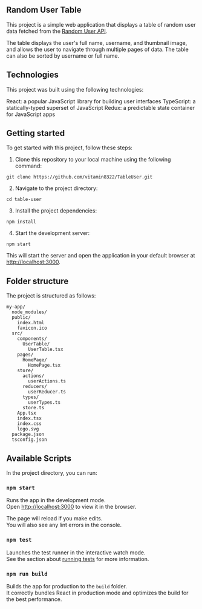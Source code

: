 ## Random User Table

This project is a simple web application that displays a table of random user data fetched from the [Random User API](https://randomuser.me/).

The table displays the user's full name, username, and thumbnail image, and allows the user to navigate through multiple pages of data. The table can also be sorted by username or full name.

## Technologies
This project was built using the following technologies:

React: a popular JavaScript library for building user interfaces
TypeScript: a statically-typed superset of JavaScript
Redux: a predictable state container for JavaScript apps

## Getting started

To get started with this project, follow these steps:

1. Clone this repository to your local machine using the following command:
```
git clone https://github.com/vitamin8322/TableUser.git
```

2. Navigate to the project directory:
```
cd table-user
```

3. Install the project dependencies:
```
npm install
```

4. Start the development server:
```
npm start
```
This will start the server and open the application in your default browser at [http://localhost:3000](http://localhost:3000).

## Folder structure
The project is structured as follows:

```
my-app/
  node_modules/
  public/
    index.html
    favicon.ico
  src/
    components/
      UserTable/
        UserTable.tsx
    pages/
      HomePage/
        HomePage.tsx
    store/
      actions/
        userActions.ts
      reducers/
        userReducer.ts
      types/
        userTypes.ts
      store.ts
    App.tsx
    index.tsx
    index.css
    logo.svg
  package.json
  tsconfig.json
```

## Available Scripts

In the project directory, you can run:

### `npm start`

Runs the app in the development mode.\
Open [http://localhost:3000](http://localhost:3000) to view it in the browser.

The page will reload if you make edits.\
You will also see any lint errors in the console.

### `npm test`

Launches the test runner in the interactive watch mode.\
See the section about [running tests](https://facebook.github.io/create-react-app/docs/running-tests) for more information.

### `npm run build`

Builds the app for production to the `build` folder.\
It correctly bundles React in production mode and optimizes the build for the best performance.